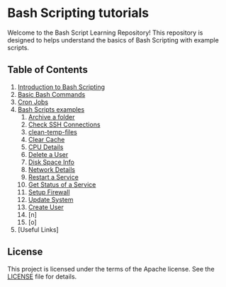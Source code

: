 # Bash Scripting tutorials

Welcome to the Bash Script Learning Repository! This repository is designed to helps understand the basics of Bash Scripting with example scripts.

## Table of Contents
1. [Introduction to Bash Scripting](./introduction.md)
2. [Basic Bash Commands](./basic-bash-commands.md)
3. [Cron Jobs](./cron-job.md)
4. [Bash Scripts examples](./examples)
   1. [Archive a folder](./archive.sh)
   2. [Check SSH Connections](./check-ssh-connections.sh)
   3. [clean-temp-files](clean-temp-files.sh)
   4. [Clear Cache](./clear-cache.sh)
   5. [CPU Details](./cpu.sh)
   6. [Delete a User](./delete-user.sh)
   7. [Disk Space Info](./diskspace.sh)
   8. [Network Details](./network.sh)
   9. [Restart a Service](./restart-service.sh)
   10. [Get Status of a Service](./service-status.sh)
   11. [Setup Firewall](./setup-firewall.sh)
   12. [Update System](./update-system.sh)
   13. [Create User](./user.sh)
   14. [n]
   15. [o]
5. [Useful Links]

## License
This project is licensed under the terms of the Apache license. See the [LICENSE](./LICENSE) file for details.
